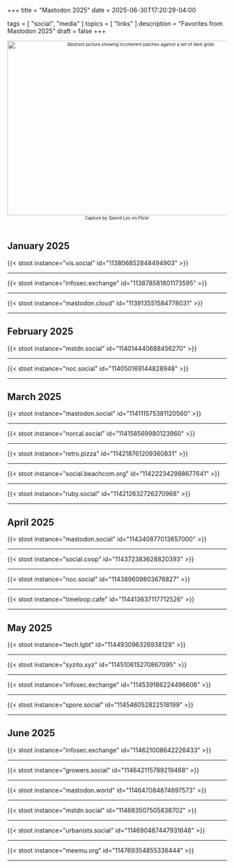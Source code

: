 +++
title = "Mastodon 2025"
date = 2025-06-30T17:20:29-04:00

tags = [
  "social",
  "media"
]
topics = [
  "links"
]
description = "Favorites from Mastodon 2025"
draft = false
+++

<div align="center" style="font-size:x-small"><img src="https://milkfish08.s3.amazonaws.com/photo/blog/abovethefold/3200885535_a83e4e29f3_k.jpg" width="597" height="400" alt="Abstract picture showing incoherent patches against a set of dark grids"
title="solvent. P8120446-08" /><br />
Capture by Sjoerd Los on Flickr</div><br clear="all" />

## January 2025

{{< stoot instance="vis.social" id="113806852848494903" >}}<hr />
{{< stoot instance="infosec.exchange" id="113878581801173595" >}}<hr />
{{< stoot instance="mastodon.cloud" id="113913551584778031" >}}<hr />

## February 2025

{{< stoot instance="mstdn.social" id="114014440688456270" >}}<hr />
{{< stoot instance="noc.social" id="114050169144828948" >}}<hr />

## March 2025

{{< stoot instance="mastodon.social" id="114111575381120560" >}}<hr />
{{< stoot instance="norcal.social" id="114158569980123960" >}}<hr />
{{< stoot instance="retro.pizza" id="114218761209360831" >}}<hr />
{{< stoot instance="social.beachcom.org" id="114222342988677641" >}}<hr />
{{< stoot instance="ruby.social" id="114212632726270968" >}}<hr />

## April 2025

{{< stoot instance="mastodon.social" id="114340877013657000" >}}<hr />
{{< stoot instance="social.coop" id="114372383628820393" >}}<hr />
{{< stoot instance="noc.social" id="114389609803676827" >}}<hr />
{{< stoot instance="timeloop.cafe" id="114413637117712526" >}}<hr />

## May 2025

{{< stoot instance="tech.lgbt" id="114493096326938128" >}}<hr />
{{< stoot instance="syzito.xyz" id="114510615270867095" >}}<hr />
{{< stoot instance="infosec.exchange" id="114539186224496606" >}}<hr />
{{< stoot instance="spore.social" id="114546052822518199" >}}<hr />

## June 2025

{{< stoot instance="infosec.exchange" id="114621008642226433" >}}<hr />
{{< stoot instance="growers.social" id="114642115789219468" >}}<hr />
{{< stoot instance="mastodon.world" id="114647084874697573" >}}<hr />
{{< stoot instance="mstdn.social" id="114683507505838702" >}}<hr />
{{< stoot instance="urbanists.social" id="114690487447931648" >}}<hr />
{{< stoot instance="meemu.org" id="114769354855336444" >}}<hr />

<!-- ## July 2025 -->

<!-- ## August 2025 -->

<!-- ## September 2025 -->

<!-- ## October 2025 -->

<!-- ## November 2025 -->

<!-- ## December 2025 -->